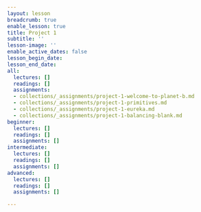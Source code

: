 ```yaml
---
layout: lesson
breadcrumb: true
enable_lesson: true
title: Project 1
subtitle: ''
lesson-image: ''
enable_active_dates: false
lesson_begin_date: 
lesson_end_date: 
all:
  lectures: []
  readings: []
  assignments:
  - collections/_assignments/project-1-welcome-to-planet-b.md
  - collections/_assignments/project-1-primitives.md
  - collections/_assignments/project-1-eureka.md
  - collections/_assignments/project-1-balancing-blank.md
beginner:
  lectures: []
  readings: []
  assignments: []
intermediate:
  lectures: []
  readings: []
  assignments: []
advanced:
  lectures: []
  readings: []
  assignments: []

---
```

